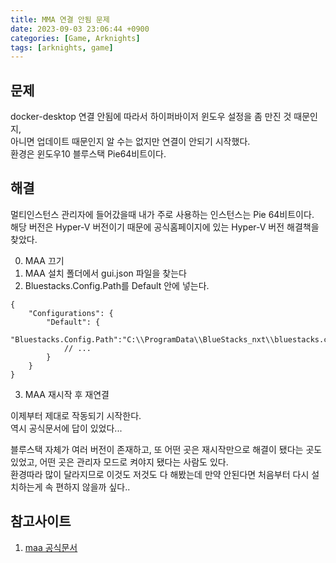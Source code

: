 ```yaml
---
title: MMA 연결 안됨 문제
date: 2023-09-03 23:06:44 +0900
categories: [Game, Arknights]
tags: [arknights, game]     
---
```


## 문제
docker-desktop 연결 안됨에 따라서 하이퍼바이저 윈도우 설정을 좀 만진 것 때문인지,  
아니면 업데이트 때문인지 알 수는 없지만 연결이 안되기 시작했다.  
환경은 윈도우10 블루스택 Pie64비트이다.  




## 해결
멀티인스턴스 관리자에 들어갔을때 내가 주로 사용하는 인스턴스는 Pie 64비트이다.  
해당 버전은 Hyper-V 버전이기 때문에 공식홈페이지에 있는 Hyper-V 버전 해결책을 찾았다.  

0. MAA 끄기
1. MAA 설치 폴더에서 gui.json 파일을 찾는다
2. Bluestacks.Config.Path를 Default 안에 넣는다.
```
{
    "Configurations": {
        "Default": {
            "Bluestacks.Config.Path":"C:\\ProgramData\\BlueStacks_nxt\\bluestacks.conf",
            // ...
        }
    }
}
```
3. MAA 재시작 후 재연결

이제부터 제대로 작동되기 시작한다.    
역시 공식문서에 답이 있었다...  

블루스택 자체가 여러 버전이 존재하고, 또 어떤 곳은 재시작만으로 해결이 됐다는 곳도 있었고, 어떤 곳은 관리자 모드로 켜야지 됐다는 사람도 있다.  
환경따라 많이 달라지므로 이것도 저것도 다 해봤는데 만약 안된다면 처음부터 다시 설치하는게 속 편하지 않을까 싶다..  



## 참고사이트
1. [maa 공식문서](http://maa.plus/docs/ko-kr/1.3-에뮬레이터_지원.html)
